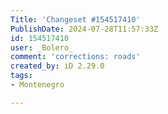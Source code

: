 ```yaml
---
Title: 'Changeset #154517410'
PublishDate: 2024-07-28T11:57:33Z
id: 154517410
user: _Bolero_
comment: 'corrections: roads'
created_by: iD 2.29.0
tags:
- Montenegro

---
```


